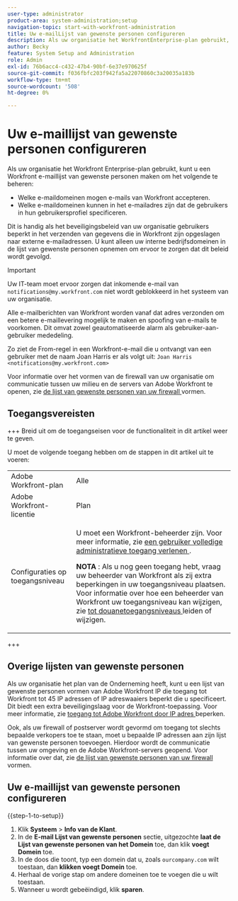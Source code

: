 ```yaml
---
user-type: administrator
product-area: system-administration;setup
navigation-topic: start-with-workfront-administration
title: Uw e-mailLijst van gewenste personen configureren
description: Als uw organisatie het WorkfrontEnterprise-plan gebruikt, kunt u een Workfront-lijst van gewenste personen voor e-mail maken om te bepalen welke e-maildomeinen e-mails van Workfront mogen accepteren en welke e-maildomeinen zich kunnen bevinden in het e-mailadres dat gebruikers in hun gebruikersprofiel opgeven. Dit is handig als het beveiligingsbeleid van uw organisatie gebruikers beperkt in het verzenden van gegevens die in Workfront zijn opgeslagen naar externe e-mailadressen. U kunt alleen uw interne bedrijfsdomeinen in de lijst van gewenste personen opnemen om ervoor te zorgen dat dit beleid wordt gevolgd.
author: Becky
feature: System Setup and Administration
role: Admin
exl-id: 76b6acc4-c432-47b4-90bf-6e37e970625f
source-git-commit: f036fbfc203f942fa5a22070860c3a20035a183b
workflow-type: tm+mt
source-wordcount: '508'
ht-degree: 0%

---
```


# Uw e-maillijst van gewenste personen configureren

Als uw organisatie het Workfront Enterprise-plan gebruikt, kunt u een Workfront e-maillijst van gewenste personen maken om het volgende te beheren:

* Welke e-maildomeinen mogen e-mails van Workfront accepteren.
* Welke e-maildomeinen kunnen in het e-mailadres zijn dat de gebruikers in hun gebruikersprofiel specificeren.

Dit is handig als het beveiligingsbeleid van uw organisatie gebruikers beperkt in het verzenden van gegevens die in Workfront zijn opgeslagen naar externe e-mailadressen. U kunt alleen uw interne bedrijfsdomeinen in de lijst van gewenste personen opnemen om ervoor te zorgen dat dit beleid wordt gevolgd.

>[!IMPORTANT]
>
>Uw IT-team moet ervoor zorgen dat inkomende e-mail van `notifications@my.workfront.com` niet wordt geblokkeerd in het systeem van uw organisatie.
>
>Alle e-mailberichten van Workfront worden vanaf dat adres verzonden om een betere e-maillevering mogelijk te maken en spoofing van e-mails te voorkomen. Dit omvat zowel geautomatiseerde alarm als gebruiker-aan-gebruiker mededeling.
>
>Zo ziet de From-regel in een Workfront-e-mail die u ontvangt van een gebruiker met de naam Joan Harris er als volgt uit:
>`Joan Harris <notifications@my.workfront.com>`

Voor informatie over het vormen van de firewall van uw organisatie om communicatie tussen uw milieu en de servers van Adobe Workfront te openen, zie [ de lijst van gewenste personen van uw firewall ](../../administration-and-setup/get-started-wf-administration/configure-your-firewall.md) vormen.

## Toegangsvereisten

+++ Breid uit om de toegangseisen voor de functionaliteit in dit artikel weer te geven.

U moet de volgende toegang hebben om de stappen in dit artikel uit te voeren:

<table style="table-layout:auto"> 
 <col> 
 <col> 
 <tbody> 
  <tr> 
   <td role="rowheader">Adobe Workfront-plan</td> 
   <td>Alle</td> 
  </tr> 
  <tr> 
   <td role="rowheader">Adobe Workfront-licentie</td> 
   <td>Plan</td> 
  </tr> 
  <tr> 
   <td role="rowheader">Configuraties op toegangsniveau</td> 
   <td> <p>U moet een Workfront-beheerder zijn. Voor meer informatie, zie <a href="../../administration-and-setup/add-users/configure-and-grant-access/grant-a-user-full-administrative-access.md" class="MCXref xref"> een gebruiker volledige administratieve toegang verlenen </a>.</p> <p><b> NOTA </b>: Als u nog geen toegang hebt, vraag uw beheerder van Workfront als zij extra beperkingen in uw toegangsniveau plaatsen. Voor informatie over hoe een beheerder van Workfront uw toegangsniveau kan wijzigen, zie <a href="../../administration-and-setup/add-users/configure-and-grant-access/create-modify-access-levels.md" class="MCXref xref"> tot douanetoegangsniveaus </a> leiden of wijzigen.</p> </td> 
  </tr> 
 </tbody> 
</table>

+++

## Overige lijsten van gewenste personen

Als uw organisatie het plan van de Onderneming heeft, kunt u een lijst van gewenste personen vormen van Adobe Workfront IP die toegang tot Workfront tot 45 IP adressen of IP adreswaaiers beperkt die u specificeert. Dit biedt een extra beveiligingslaag voor de Workfront-toepassing. Voor meer informatie, zie [ toegang tot Adobe Workfront door IP adres ](../../administration-and-setup/manage-workfront/security/restrict-access-workfront-ip-address.md) beperken.

Ook, als uw firewall of postserver wordt gevormd om toegang tot slechts bepaalde verkopers toe te staan, moet u bepaalde IP adressen aan zijn lijst van gewenste personen toevoegen. Hierdoor wordt de communicatie tussen uw omgeving en de Adobe Workfront-servers geopend. Voor informatie over dat, zie [ de lijst van gewenste personen van uw firewall ](../../administration-and-setup/get-started-wf-administration/configure-your-firewall.md) vormen.

## Uw e-maillijst van gewenste personen configureren

{{step-1-to-setup}}

1. Klik **Systeem** > **Info van de Klant**.
1. In de **E-mail Lijst van gewenste personen** sectie, uitgezochte **laat de Lijst van gewenste personen van het Domein** toe, dan klik **voegt Domein** toe.
1. In de doos die toont, typ een domein dat u, zoals `ourcompany.com` wilt toestaan, dan **klikken voegt Domein** toe.
1. Herhaal de vorige stap om andere domeinen toe te voegen die u wilt toestaan.
1. Wanneer u wordt gebeëindigd, klik **sparen**.
